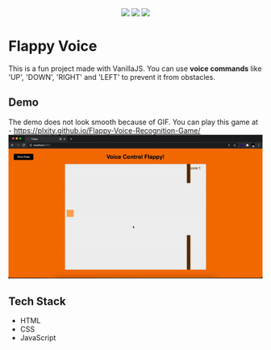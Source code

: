 <div align="center">
    <img src="https://forthebadge.com/images/badges/powered-by-responsibility.svg" >
    <img src="https://forthebadge.com/images/badges/built-with-love.svg" >
    <img src="https://forthebadge.com/images/badges/made-with-javascript.svg" >
</div>

# Flappy Voice
This is a fun project made with VanillaJS. You can use **voice commands** like 'UP', 'DOWN', 'RIGHT' and 'LEFT' to prevent it from obstacles.

## Demo
The demo does not look smooth because of GIF. You can play this game at - https://plxity.github.io/Flappy-Voice-Recognition-Game/
![Voice Flappy](./demo.gif)

## Tech Stack
 - HTML
 - CSS
 - JavaScript
